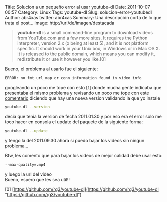 Title: Solucion a un pequeño error al usar youtube-dl
Date: 2011-10-07 00:57
Category: Linux
Tags: youtube-dl
Slug: solucion-error-youtubedl
Author: abr4xas
twitter: abr4xas
Summary: Una descripción corta de lo que trata el post... 
image: http://url/de/imagen/destacada

> **youtube-dl** is a small command-line program to download videos from YouTube.com and a few more sites. It requires the Python interpreter, version 2.x (x being at least 5), and it is not platform specific. It should work in your Unix box, in Windows or in Mac OS X. It is released to the public domain, which means you can modify it, redistribute it or use it however you like.[0]

Bueno, el problema al usarlo fue el siguiente:  
```bash
ERROR: no fmt_url_map or conn information found in video info
```
googleando un poco me tope con esto [1] donde mucha gente indicaba que
presentaba el mismo problema y revisando un poco me tope con este
[comentario](https://github.com/rg3/youtube-dl/issues/108#issuecomment-1730675 "https://github.com/rg3/youtube-dl/issues/108#issuecomment-1730675")
diciendo que hay una nueva version validando la que yo instale  
```bash
youtube-dl --version
```
decia que tenia la version de fecha 2011.01.30 y por eso era el error
solo me toco hacer en consola el update del paquete de la siguiente
forma:  
```bash
youtube-dl --update
```
y tengo la del 2011.09.30 ahora si puedo bajar los videos sin ningun
problema...

Btw, les comento que para bajar los videos de mejor calidad debe usar
esto:

```bash
--max-quality=.mp4
```
y luego la url del video  
Bueno, espero que les sea util!!

[0]
[https://github.com/rg3/youtube-dl](https://github.com/rg3/youtube-dl "https://github.com/rg3/youtube-dl")
